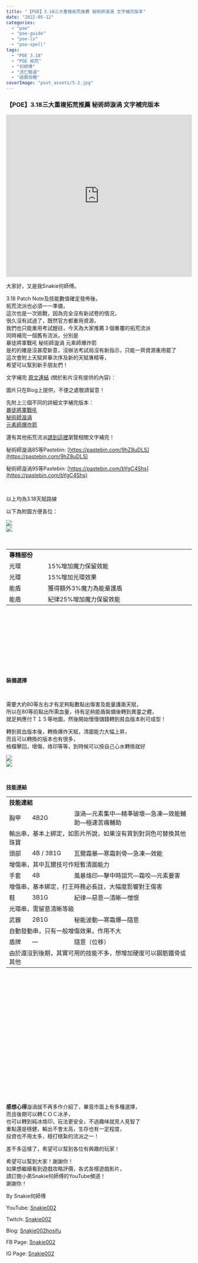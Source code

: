 ```yaml
---
title: "【POE】3.18三大重複拓荒推薦 秘術師漩渦 文字補完版本"
date: "2022-05-12"
categories: 
  - "poe"
  - "poe-guide"
  - "poe-ls"
  - "poe-spell"
tags: 
  - "POE 3.18"
  - "POE 拓荒"
  - "何師傅"
  - "流亡黯道"
  - "遊戲攻略"
coverImage: "post_assets/5-2.jpg"
---
```


### 【POE】3.18三大重複拓荒推薦 秘術師漩渦 文字補完版本

<iframe width="100%" height="440"src="https://www.youtube.com/embed/2uG--MFa9fc"
  title="YouTube video player" frameborder="0" allow="accelerometer; autoplay;
  clipboard-write; encrypted-media; gyroscope; picture-in-picture; web-share"
  referrerpolicy="strict-origin-when-cross-origin" allowfullscreen></iframe>

  
大家好，又是我Snakie何師傅。  

  
3.18 Patch Note及技能數值確定發佈後，  
拓荒流派也必須一一準備，  
這次也是一次挑戰，因為完全沒有新試卷的情況，  
很久沒有試過了，既然官方都重用資源，  
我們也只能重用考試題目，今天為大家推薦３個重覆的拓荒流派  
同時補完一個舊有流派，分別是  
暴徒將軍戰吼 秘術師漩渦 元素師爆炸箭  
是的的確是沒甚麼新意，沒辦法考試局沒有新指示，只能一齊資源重用罷了  
這次會附上天賦昇華次序及新的天賦專精等，  
希望可以幫到新手朋友們！  

  
文字補完 [原文連結](https://snakie002hosifu.blog/3-18pre/) (關於影片沒有提供的內容)：  

  
圖片只在Blog上提供，不便之處敬請留意！  

  
先附上三個不同的詳細文字補完版本：  
[暴徒將軍戰吼](https://snakie002hosifu.blog/3-18pre1/)  
[秘術師漩渦](https://snakie002hosifu.blog/3-18pre2/)  
[元素師爆炸箭](https://snakie002hosifu.blog/3-18pre3/)  

  
還有其他拓荒流派[請到這裡](https://snakie002hosifu.blog/category/poe-%e6%8b%93%e8%8d%92%e7%b2%be%e9%81%b8/)瀏覽相關文字補完！  

  
秘術師漩渦85等Pastebin: [https://pastebin.com/9hZ8uDLS](https://pastebin.com/9hZ8uDLS)  

  
秘術師漩渦95等Pastebin: [https://pastebin.com/bYgC4Shs](https://pastebin.com/bYgC4Shs)  

  
   

  
以上均為3.18天賦路線  

  
以下為附圖方便各位：  

  
![](post_assets/1-1-1024x562.png)  
![](post_assets/2-1.png)  

  
   
  
  
  
  
  
  
  
  
  
  
  
  
  
  
  
  
  
  
  
  
  
  

<table style="height: 298px;" width="808"><tbody><tr><td colspan="2" width="517"><strong>專精部份</strong></td></tr><tr><td width="97">光環</td><td width="420">15%增加魔力保留效能</td></tr><tr><td width="97">光環</td><td width="420">15%增加光環效果</td></tr><tr><td width="97">能盾</td><td width="420">獲得額外3%魔力為能量護盾</td></tr><tr><td width="97">能盾</td><td width="420">紀律25%增加魔力保留效能</td></tr></tbody></table>

  
   

  
**裝備選擇**  

  
   

  
需要大約80等左右才有足夠點數點出傷害及能量護盾天賦，  
所以在80等前點出所需血量，待有足夠能盾裝備後轉到異靈之體，  
就足夠應付Ｔ１５等地圖，然後開始慢慢儲錢轉到貧血版本則可成型！  

  
轉到貧血版本後，轉換爆炸天賦，清圖能力大幅上昇，  
而且可以轉換的版本也有很多，  
格檔擊回，增傷，烙印等等，到時候可以按自己心水轉換就好  

  
![](post_assets/3-1.png)  
![](post_assets/4-1.png)  

  
   

  
**技能連結**  
  
  
  
  
  
  
  
  
  
  
  
  
  
  
  
  
  
  
  
  
  
  
  
  
  
  
  
  
  
  
  
  
  
  
  
  
  
  
  
  
  
  
  
  
  
  
  
  
  
  
  
  
  
  

<table style="height: 814px;" width="810"><tbody><tr><td colspan="3" width="604"><strong>技能連結</strong></td></tr><tr><td width="59">胸甲</td><td width="120">4B2G</td><td width="425">漩渦—元素集中—精準破壞—急凍—效能輔助—極速苦痛輔助</td></tr><tr><td colspan="3" width="604">輸出串，基本上綁定，如影片所說，如果沒有買到對洞色可替換其他珠寶</td></tr><tr><td width="59">頭部</td><td width="120">4B / 3B1G</td><td width="425">瓦爾霜暴—寒霜刺骨—急凍—效能</td></tr><tr><td colspan="3" width="604">增傷串，其中瓦爾技可作短暫清圖能力</td></tr><tr><td width="59">手套</td><td width="120">4B</td><td width="425">風暴烙印—擊中時詛咒—霜咬—元素要害</td></tr><tr><td colspan="3" width="604">增傷串，基本綁定，打王時務必長註，大幅度影響對王傷害</td></tr><tr><td width="59">鞋</td><td width="120">3B1G</td><td width="425">紀律—惡意—清晰—憎恨</td></tr><tr><td colspan="3" width="604">光環串，需留意清晰等級</td></tr><tr><td width="59">武器</td><td width="120">2B1G</td><td width="425">秘能波動—寒霜爆—隨意</td></tr><tr><td colspan="3" width="604">自動發動串，只有一般增傷效果，作用不大</td></tr><tr><td width="59">盾牌</td><td width="120">—</td><td width="425">隨意（位移）</td></tr><tr><td colspan="3" width="604">由於還沒到後期，其實可用的技能不多，想增加硬度可以鋼筋鐵骨或其他</td></tr></tbody></table>

  
**感想心得**漩渦就不再多作介紹了，畢竟市面上有多種選擇，  
而且後期可以轉ＣＯＣ冰矛，  
也可以轉到純冰烙印，玩法更安全，不過趣味就見人見智了  
重點還是穩健，輸出不會太高，生存也有一定程度，  
投資也不用太多，穩打穩紮的流派之一！  

  
差不多這樣了，希望可以幫到各位有興趣的玩家！  

  
希望可以幫到大家！謝謝你！  
如果想繼續看到遊戲攻略評價，各式各樣遊戲影片，  
請訂閱小弟Snakie何師傅的YouTube頻道！  
謝謝你！  

  
By Snakie何師傅  

  
YouTube: [Snakie002](https://www.youtube.com/channel/UCDOMLG_RBSoqVHK3sIYJeLA)  

  
Twitch: [Snakie002](https://www.twitch.tv/snakie002/)  

  
Blog: [Snakie002hosifu](https://snakie002hosifu.blog/)  

  
FB Page: [Snakie002](https://www.facebook.com/Snakie002/)  

  
IG Page: [Snakie002](https://www.instagram.com/snakie002/)
